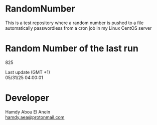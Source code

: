 # RandomNumber    
This is a test repository where a random number is pushed to a file automatically passwordless from a cron job in my Linux CentOS server    
# Random Number of the last run   
825
      
Last update (GMT +1)    
05/31/25 04:00:01
# Developer    
Hamdy Abou El Anein   
hamdy.aea@protonmail.com
